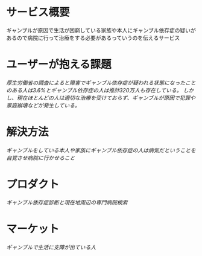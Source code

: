 <h1>サービス概要</h1>
 <p>ギャンブルが原因で生活が困窮している家族や本人にギャンブル依存症の疑いがあるので病院に行って治療をする必要があるっていうのを伝えるサービス</p>

<h1>ユーザーが抱える課題</h1>
<h6>厚生労働省の調査によると障害でギャンブル依存症が疑われる状態になったことのある人は3.6%とギャンブル依存症の人は推計320万人も存在している。
しかし、現在ほとんどの人は適切な治療を受けておらず、ギャンブルが原因で犯罪や家庭崩壊などが発生している。</h6>

<h1>解決方法</h1>
 <h6>ギャンブルをしている本人や家族にギャンブル依存症の人は病気だということを自覚させ病院に行かせること</h6>

<h1>プロダクト</h1>
<h6>ギャンブル依存症診断と現在地周辺の専門病院検索<h6>

<h1>マーケット</h1>
<h6>ギャンブルで生活に支障が出ている人<h6>
